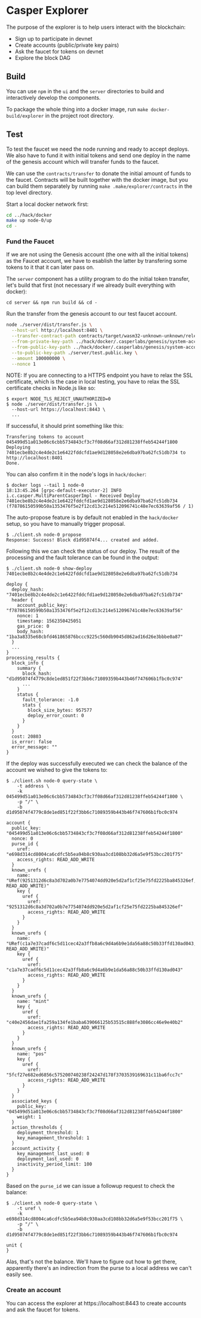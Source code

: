 # Casper Explorer

The purpose of the explorer is to help users interact with the blockchain:
* Sign up to participate in devnet
* Create accounts (public/private key pairs)
* Ask the faucet for tokens on devnet
* Explore the block DAG

## Build

You can use `npm` in the `ui` and the `server` directories to build and interactively develop the components.

To package the whole thing into a docker image, run `make docker-build/explorer` in the project root directory.

## Test

To test the faucet we need the node running and ready to accept deploys.
We also have to fund it with initial tokens and send one deploy in the name of the genesis account which will transfer funds to the faucet.

We can use the `contracts/transfer` to donate the initial amount of funds to the faucet. Contracts will be built together with the docker image, but you can build them separately by running `make .make/explorer/contracts` in the top level directory.

Start a local docker network first:

```sh
cd ../hack/docker
make up node-0/up
cd -
```

### Fund the Faucet

If we are not using the Genesis account (the one with all the initial tokens) as the Faucet account, we have to esablish the latter by transfering some tokens to it that it can later pass on.

The `server` component has a utility program to do the initial token transfer, let's build that first (not necessary if we already built everything with docker):

```console
cd server && npm run build && cd -
```

Run the transfer from the genesis account to our test faucet account.

```sh
node ./server/dist/transfer.js \
  --host-url http://localhost:8401 \
  --transfer-contract-path contracts/target/wasm32-unknown-unknown/release/transfer.wasm \
  --from-private-key-path ../hack/docker/.casperlabs/genesis/system-account/account-private.pem \
  --from-public-key-path ../hack/docker/.casperlabs/genesis/system-account/account-public.pem \
  --to-public-key-path ./server/test.public.key \
  --amount 100000000 \
  --nonce 1
```

NOTE: If you are connecting to a HTTPS endpoint you have to relax the SSL certificate, which is
the case in local testing, you have to relax the SSL certificate checks in Node.js like so:

```console
$ export NODE_TLS_REJECT_UNAUTHORIZED=0
$ node ./server/dist/transfer.js \
  --host-url https://localhost:8443 \
  ...
```

If successful, it should print something like this:

```console
Transfering tokens to account 045499d51a013e06c6cbb5734843cf3c7f08d66af312d81238ffeb54244f1800
Deploying 7401ecbe8b2c4e4de2c1e6422fddcfd1ae9d128058e2e6dba97ba62fc51db734 to http://localhost:8401
Done.
```

You can also confirm it in the node's logs in `hack/docker`:
```console
$ docker logs --tail 1 node-0
18:13:45.264 [grpc-default-executor-2] INFO  i.c.casper.MultiParentCasperImpl - Received Deploy 7401ecbe8b2c4e4de2c1e6422fddcfd1ae9d128058e2e6dba97ba62fc51db734 (f78786150599b50a1353476f5e2f12cd13c214e512096741c48e7ec63639af56 / 1)
```

The auto-propose feature is by default not enabled in the `hack/docker` setup,
so you have to manually trigger proposal.

```console
$ ./client.sh node-0 propose
Response: Success! Block d1d95074f4... created and added.
```

Following this we can check the status of our deploy. The result of the processing and the fault tolerance can be found in the output:

```console
$ ./client.sh node-0 show-deploy 7401ecbe8b2c4e4de2c1e6422fddcfd1ae9d128058e2e6dba97ba62fc51db734

deploy {
  deploy_hash: "7401ecbe8b2c4e4de2c1e6422fddcfd1ae9d128058e2e6dba97ba62fc51db734"
  header {
    account_public_key: "f78786150599b50a1353476f5e2f12cd13c214e512096741c48e7ec63639af56"
    nonce: 1
    timestamp: 1562350425051
    gas_price: 0
    body_hash: "1ba3a8335e68cbfd461865876bccc9225c560db9045d862ad16d26e3bbbe0a87"
  }
  ...
}
processing_results {
  block_info {
    summary {
      block_hash: "d1d95074f4779c8de1ed851f22f3bb6c71089359b443b46f747606b1fbc0c974"
      ...
    }
    status {
      fault_tolerance: -1.0
      stats {
        block_size_bytes: 957577
        deploy_error_count: 0
      }
    }
  }
  cost: 20803
  is_error: false
  error_message: ""
}
```

If the deploy was successfully executed we can check the balance of the account we wished to give the tokens to:

```console
$ ./client.sh node-0 query-state \
    -t address \
    -k 045499d51a013e06c6cbb5734843cf3c7f08d66af312d81238ffeb54244f1800 \
    -p "/" \
    -b d1d95074f4779c8de1ed851f22f3bb6c71089359b443b46f747606b1fbc0c974

account {
  public_key: "045499d51a013e06c6cbb5734843cf3c7f08d66af312d81238ffeb54244f1800"
  nonce: 0
  purse_id {
    uref: "e698d314cd8004ca6cdfc5b5ea94b8c930aa3cd108bb32d6a5e9f53bcc201f75"
    access_rights: READ_ADD_WRITE
  }
  known_urefs {
    name: "URef(9251312d6c8a3d702a0b7e7754074dd920e5d2af1cf25e75fd2225ba845326ef, READ_ADD_WRITE)"
    key {
      uref {
        uref: "9251312d6c8a3d702a0b7e7754074dd920e5d2af1cf25e75fd2225ba845326ef"
        access_rights: READ_ADD_WRITE
      }
    }
  }
  known_urefs {
    name: "URef(c1a7e37cadf6c5d11cec42a3ffb8a6c9d4a6b9e1da56a88c50b33ffd130ad043, READ_ADD_WRITE)"
    key {
      uref {
        uref: "c1a7e37cadf6c5d11cec42a3ffb8a6c9d4a6b9e1da56a88c50b33ffd130ad043"
        access_rights: READ_ADD_WRITE
      }
    }
  }
  known_urefs {
    name: "mint"
    key {
      uref {
        uref: "c40e2456dae1fa259a134fe1baba639066125b53515c888fe3086cc46e9e40b2"
        access_rights: READ_ADD_WRITE
      }
    }
  }
  known_urefs {
    name: "pos"
    key {
      uref {
        uref: "5fcf27e682ed6856c575200740238f24247d178f3703539169631c11ba6fcc7c"
        access_rights: READ_ADD_WRITE
      }
    }
  }
  associated_keys {
    public_key: "045499d51a013e06c6cbb5734843cf3c7f08d66af312d81238ffeb54244f1800"
    weight: 1
  }
  action_thresholds {
    deployment_threshold: 1
    key_management_threshold: 1
  }
  account_activity {
    key_management_last_used: 0
    deployment_last_used: 0
    inactivity_period_limit: 100
  }
}
```

Based on the `purse_id` we can issue a followup request to check the balance:

```console
$ ./client.sh node-0 query-state \
    -t uref \
    -k e698d314cd8004ca6cdfc5b5ea94b8c930aa3cd108bb32d6a5e9f53bcc201f75 \
    -p "/" \
    -b d1d95074f4779c8de1ed851f22f3bb6c71089359b443b46f747606b1fbc0c974

unit {
}
```

Alas, that's not the balance. We'll have to figure out how to get there,
apparently there's an indirection from the purse to a local address we
can't easily see.


### Create an account

You can access the explorer at https://localhost:8443 to create accounts
and ask the faucet for tokens.
